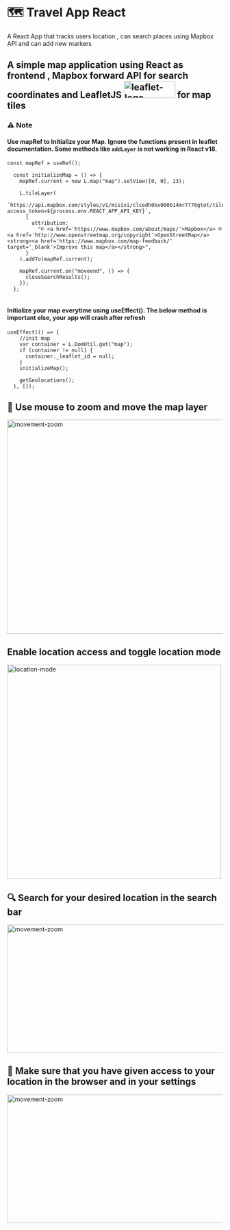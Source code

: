# 🗺️ __Travel App React__
A React App that tracks users location , can search places using Mapbox API and can add new markers

## A simple map application using React as frontend , Mapbox forward API for search coordinates and LeafletJS <img src="https://github.com/trial-pyth/Travel-App-React/blob/master/img/leaflet.png?raw=true" alt="leaflet-logo" width=120 height=40/> for map tiles

### ⚠️ __Note__

#### Use mapRef to Initialize your Map. Ignore the functions present in leaflet documentation. Some methods like `addLayer` is not working in React v18.

```JS
const mapRef = useRef();

  const initializeMap = () => {
    mapRef.current = new L.map("map").setView([0, 0], 13);

    L.tileLayer(
      `https://api.mapbox.com/styles/v1/misixi/clcedh8kx000b14mr7776gtot/tiles/256/{z}/{x}/{y}@2x?access_token=${process.env.REACT_APP_API_KEY}`,
      {
        attribution:
          "© <a href='https://www.mapbox.com/about/maps/'>Mapbox</a> © <a href='http://www.openstreetmap.org/copyright'>OpenStreetMap</a> <strong><a href='https://www.mapbox.com/map-feedback/' target='_blank'>Improve this map</a></strong>",
      }
    ).addTo(mapRef.current);

    mapRef.current.on("moveend", () => {
      closeSearchResults();
    });
  };
  
  ```

#### Initialize your map everytime using useEffect(). The below method is important else, your app will crash after refresh

```JS
useEffect(() => {
    //init map
    var container = L.DomUtil.get("map");
    if (container != null) {
      container._leaflet_id = null;
    }
    initializeMap();

    getGeolocations();
  }, []);
```
## __📍 Use mouse to zoom and move the map layer__

<img src="https://github.com/trial-pyth/Travel-App-React/blob/master/img/movement-zoom.gif?raw=true" alt="movement-zoom" width=600 height=500/>

## __Enable location access and toggle location mode__

<img src="https://github.com/trial-pyth/Travel-App-React/blob/master/img/location-mode.gif?raw=true" alt="location-mode" width=500 />

## 🔍 __Search for your desired location in the search bar__

<img src="https://github.com/trial-pyth/Travel-App-React/blob/master/img/search.gif?raw=true" alt="movement-zoom" width=600 height=300 />

## 🗾 Make sure that you have given access to your location in the browser and in your settings

<img src="https://github.com/trial-pyth/Travel-App-React/blob/master/img/location-error.gif?raw=true" alt="movement-zoom" width=600 height=300 />
